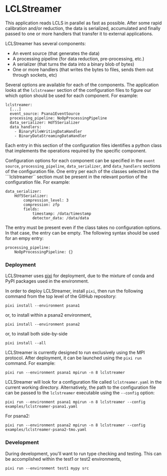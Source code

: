 # LCLStreamer

This application reads LCLS in parallel as fast as possible. After some rapid
calibration and/or reduction, the data is serialized, accumulated and finally
passed to one or more handlers that transfer it to external applications.

LCLStreamer has several components:

- An event source (that generates the data)
- A processing pipeline (for data reduction, pre-processing, etc.)
- A serializer (that turns the data into a binary blob of bytes)
- One or more handlers (that writes the bytes to files, sends them out  through
  sockets, etc)

Several options are available for each of the components. The application looks at the
`lclstreamer` section of the configuration files to figure our which option should be
used for each component. For example:

```
lclstreamer:
  [...]
  event_source: Psana1EventSource
  processing_pipeline: NoOpProcessingPipeline
  data_serializer: Hdf5Serializer
  data_handlers:
    - BinaryFileWritingDataHandler
    - BinaryDataStreamingDataHandler
```

Each entry in this section of the configuration files identifies a python class that
implements the operations required by the specific component.

Configuration options for each component can be specified in the
``event source``, ``processing_pipeline``, ```data_serializer```, and
```data_handlers``` sections of the configuration file. One entry per each of the
classes selected in the ```lclstreamer`` section must be present in the relevant
portion of the configuration file. For example:

```
data_serializer:
    Hdf5Serializer:
        compression_level: 3
        compression: zfp
        fields:
            timestamp: /data/timestamp
            detector_data: /data/data
```

The entry must be present even if the class takes no configuration options. In that
case, the entry can be empty. The following syntax should be used for an empy entry:

```
processing_pipeline:
    NoOpProcessingPipeline: {}
```

### Deployment

LCLStreamer uses [pixi](https://pixi.sh/latest/) for deployment, due to the mixture of
conda and PyPI packages used in the environment.

In order to deploy LCLStreamer, install `pixi`, then run the following command from the
top level of the GitHub repository:

```
pixi install --environment psana1
```

or, to install within a psana2 environment,

```
pixi install --environment psana2
```

or, to install both side-by-side

```
pixi install --all
```

LCLStreamer is currently designed to run exclusively using the MPI protocol. After
deployment, it can be launched using the `pixi run` command. For example:

```
pixi run --environment psana1 mpirun -n 8 lclstreamer
```

LCLStreamer will look for a configuration file called `lclstreamer.yaml` in the current
working directory. Alternatively, the path to the configuration file can be passed to
the `lclstreamer` executable using the `--config` option:

```
pixi run --environment psana1 mpirun -n 8 lclstreamer --config examples/lclstreamer-psana1.yaml
```

For psana2:

```
pixi run --environment psana2 mpirun -n 8 lclstreamer --config examples/lclstreamer-psana2-tmo.yaml
```

### Development

During development, you'll want to run type checking and testing.
This can be accomplished within the test1 or test2 environments,

```
pixi run --environment test1 mypy src
```